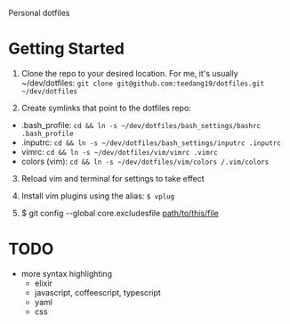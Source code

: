 Personal dotfiles

# Getting Started

1. Clone the repo to your desired location. For me, it's usually ~/dev/dotfiles:
  `git clone git@github.com:teedang19/dotfiles.git ~/dev/dotfiles`

2. Create symlinks that point to the dotfiles repo:
  + .bash_profile:
`cd && ln -s ~/dev/dotfiles/bash_settings/bashrc .bash_profile`
  + .inputrc:
`cd && ln -s ~/dev/dotfiles/bash_settings/inputrc .inputrc`
  + vimrc:
`cd && ln -s ~/dev/dotfiles/vim/vimrc .vimrc`
  + colors (vim):
`cd && ln -s ~/dev/dotfiles/vim/colors /.vim/colors`

3. Reload vim and terminal for settings to take effect

4. Install vim plugins using the alias: `$ vplug`

5. $ git config --global core.excludesfile [path/to/this/file](https://github.com/teedang19/dotfiles/blob/master/git/gitignore_global)

# TODO
- more syntax highlighting
  - elixir
  - javascript, coffeescript, typescript
  - yaml
  - css
